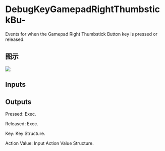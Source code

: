 # DebugKeyGamepadRightThumbstickBu-

Events for when the Gamepad Right Thumbstick Button key is pressed or released.

## 图示

![]($-20221218-19180144.png)

## Inputs

## Outputs

Pressed: Exec.

Released: Exec.

Key: Key Structure.

Action Value: Input Action Value Structure.

